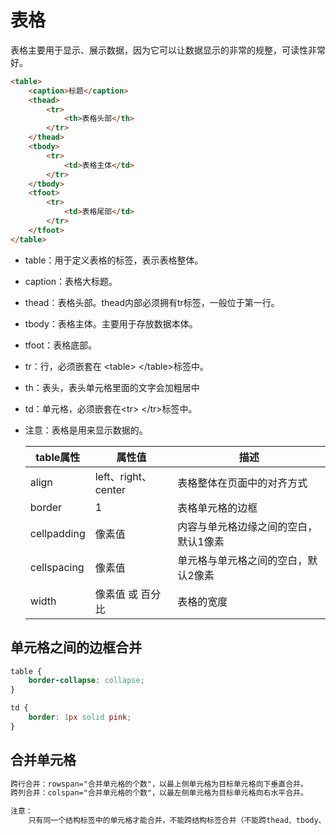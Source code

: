 # 表格

表格主要用于显示、展示数据，因为它可以让数据显示的非常的规整，可读性非常好。

```html
<table>
	<caption>标题</caption>
	<thead>
		<tr>
			<th>表格头部</th>
		</tr>
	</thead>
	<tbody>
		<tr>
			<td>表格主体</td>
		</tr>
	</tbody>
	<tfoot>
		<tr>
			<td>表格尾部</td>
		</tr>
	</tfoot>
</table>
```

- table：用于定义表格的标签，表示表格整体。

- caption：表格大标题。

- thead：表格头部。thead内部必须拥有tr标签，一般位于第一行。

- tbody：表格主体。主要用于存放数据本体。

- tfoot：表格底部。

- tr：行，必须嵌套在 \<table> \</table>标签中。

- th：表头，表头单元格里面的文字会加粗居中

- td：单元格，必须嵌套在\<tr> \</tr>标签中。

- 注意：表格是用来显示数据的。

  | table属性   | 属性值              | 描述                                  |
  | ----------- | ------------------- | ------------------------------------- |
  | align       | left、right、center | 表格整体在页面中的对齐方式            |
  | border      | 1                   | 表格单元格的边框                      |
  | cellpadding | 像素值              | 内容与单元格边缘之间的空白，默认1像素 |
  | cellspacing | 像素值              | 单元格与单元格之间的空白，默认2像素   |
  | width       | 像素值 或 百分比    | 表格的宽度                            |



## 单元格之间的边框合并

```css
table {
	border-collapse: collapse;
}

td {
	border: 1px solid pink;
}
```

## 合并单元格

```html
跨行合并：rowspan="合并单元格的个数"，以最上侧单元格为目标单元格向下垂直合并。
跨列合并：colspan="合并单元格的个数"，以最左侧单元格为目标单元格向右水平合并。

注意：
	只有同一个结构标签中的单元格才能合并，不能跨结构标签合并（不能跨thead、tbody、tfoot）。
```


